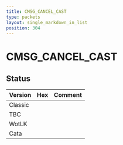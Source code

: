 ```yaml
---
title: CMSG_CANCEL_CAST
type: packets
layout: single_markdown_in_list
position: 304
---
```


# CMSG_CANCEL_CAST

## Status

Version | Hex | Comment
---------- | ---------- | ---------- 
Classic |  |  
TBC |  |  
WotLK |  |  
Cata |  |  
